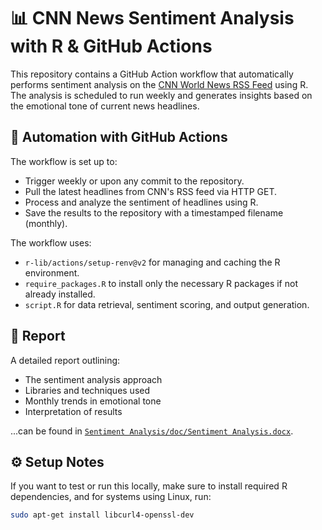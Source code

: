 # 📊 CNN News Sentiment Analysis with R & GitHub Actions

This repository contains a GitHub Action workflow that automatically performs sentiment analysis on the [CNN World News RSS Feed](https://edition.cnn.com/world) using R. The analysis is scheduled to run weekly and generates insights based on the emotional tone of current news headlines.

## 🔁 Automation with GitHub Actions

The workflow is set up to:
- Trigger weekly or upon any commit to the repository.
- Pull the latest headlines from CNN's RSS feed via HTTP GET.
- Process and analyze the sentiment of headlines using R.
- Save the results to the repository with a timestamped filename (monthly).

The workflow uses:
- `r-lib/actions/setup-renv@v2` for managing and caching the R environment.
- `require_packages.R` to install only the necessary R packages if not already installed.
- `script.R` for data retrieval, sentiment scoring, and output generation.

## 📄 Report

A detailed report outlining:
- The sentiment analysis approach
- Libraries and techniques used
- Monthly trends in emotional tone
- Interpretation of results

...can be found in [`Sentiment Analysis/doc/Sentiment Analysis.docx`](Sentiment%20Analysis/doc/Sentiment%20Analysis.docx).

## ⚙️ Setup Notes

If you want to test or run this locally, make sure to install required R dependencies, and for systems using Linux, run:

```bash
sudo apt-get install libcurl4-openssl-dev
